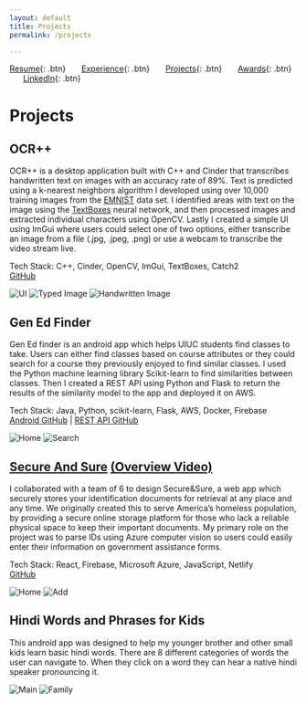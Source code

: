 ```yaml
---
layout: default
title: Projects
permalink: /projects

---
```


[Resume](./assets/docs/resume.pdf){: .btn}
&nbsp;&nbsp;&nbsp;&nbsp;&nbsp;&nbsp;[Experience](/experience.md){: .btn}
&nbsp;&nbsp;&nbsp;&nbsp;&nbsp;&nbsp;[Projects](/projects.md){: .btn}
&nbsp;&nbsp;&nbsp;&nbsp;&nbsp;&nbsp;[Awards](/awards.md){: .btn}
&nbsp;&nbsp;&nbsp;&nbsp;&nbsp;&nbsp;[LinkedIn](https://www.linkedin.com/in/ksodhi2){: .btn}

# Projects
## OCR++

OCR++ is a desktop application built with C++ and Cinder that transcribes handwritten text on images with an accuracy rate of 89%. Text is predicted using a k-nearest neighbors algorithm I developed using over 10,000 training images from the [EMNIST](https://www.kaggle.com/crawford/emnist) data set. I identified areas with text on the image using the [TextBoxes](https://github.com/MhLiao/TextBoxes) neural network, and then processed images and extracted individual characters using OpenCV. Lastly I created a simple UI using ImGui where users could select one of two options, either transcribe an image from a file (.jpg, .jpeg, .png) or use a webcam to transcribe the video stream live.

Tech Stack: C++, Cinder, OpenCV, ImGui, TextBoxes, Catch2 <br>
[GitHub](https://github.com/ksodhi2/OCR-Plus-Plus)

![UI](../assets/img/UI.jpg "OCR++ UI")
![Typed Image](../assets/img/typed.png "Typed Image Prediction")
![Handwritten Image](../assets/img/handwritten.jpg "Handwritten Image Prediction")

## Gen Ed Finder
Gen Ed finder is an android app which helps UIUC students find classes to take. Users can either find classes based on course attributes or they could search for a course they previously enjoyed to find similar classes. I used the Python machine learning library Scikit-learn to find similarities between classes. Then I created a REST API using Python and Flask to return the results of the similarity model to the app and deployed it on AWS.

Tech Stack: Java, Python, scikit-learn, Flask, AWS, Docker, Firebase <br>
[Android GitHub](https://github.com/ksodhi2/Gen-Ed-Finder) | [REST API GitHub](https://github.com/ksodhi2/GEN-ED-FINDER-REST-API)

![Home](../assets/img/geoffhome.png "Gen Ed Finder home screen")
![Search](../assets/img/geoffsearch.png "Gen Ed Finder Search")

## [Secure And Sure](https://secure-and-sure.netlify.com) [(Overview Video)](http://www.youtube.com/watch?v=1nKYYJoLMGo)
I collaborated with a team of 6 to design Secure&Sure, a web app which securely stores your identification documents for retrieval at any place and any time. We originally created this to serve America’s homeless population, by providing a secure online storage platform for those who lack a reliable physical space to keep their important documents. My primary role on the project was to parse IDs using Azure computer vision so users could easily enter their information on government assistance forms.

Tech Stack: React, Firebase, Microsoft Azure, JavaScript, Netlify <br>
[GitHub](https://github.com/ksodhi2/SecureAndSure)

![Home](../assets/img/securehome.png "Secure For Sure Home Screen")
![Add](../assets/img/secureadd.png "Secure For Sure Profile")

## Hindi Words and Phrases for Kids
This android app was designed to help my younger brother and other small kids learn basic hindi words. There are 8 different categories of words the user can navigate to. When they click on a word they can hear a native hindi speaker pronouncing it.

![Main](../assets/img/hindiapp.png "Hindi App home screen")
![Family](../assets/img/family.png "Hindi App family screen")
